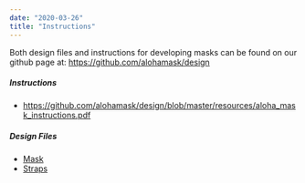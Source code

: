 ```yaml
---
date: "2020-03-26"
title: "Instructions"
---
```


Both design files and instructions for developing masks can be found on our github page at: https://github.com/alohamask/design

##### Instructions

* https://github.com/alohamask/design/blob/master/resources/aloha_mask_instructions.pdf

##### Design Files

* [Mask](https://github.com/alohamask/design/blob/master/resources/fu-facemask-18-lg-43_34in.svg)
* [Straps](https://github.com/alohamask/design/blob/master/resources/straps.svg) 
